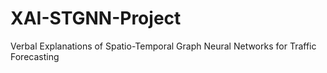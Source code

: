 # XAI-STGNN-Project
Verbal Explanations of Spatio-Temporal Graph Neural Networks for Traffic Forecasting 
